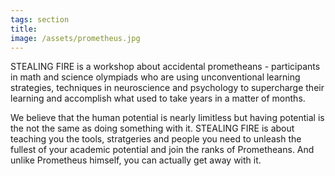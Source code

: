 ```yaml
---
tags: section
title: 
image: /assets/prometheus.jpg
---
```


STEALING FIRE is a workshop about accidental prometheans - participants in math and science olympiads who are using unconventional learning strategies, techniques in neuroscience and psychology to supercharge their learning and accomplish what used to take years in a matter of months.

We believe that the human potential is nearly limitless but having potential is the not the same as doing something with it. STEALING FIRE is about teaching you the tools, stratgeries and people you need to unleash the fullest of your academic potential and join the ranks of Prometheans. And unlike Prometheus himself, you can actually get away with it.